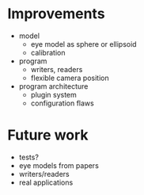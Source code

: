 # Improvements

- model
  - eye model as sphere or ellipsoid
  - calibration
- program
  - writers, readers
  - flexible camera position
- program architecture
  - plugin system
  - configuration flaws


# Future work

- tests?
- eye models from papers
- writers/readers
- real applications
